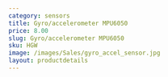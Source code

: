```yaml
---
category: sensors
title: Gyro/accelerometer MPU6050
price: 8.00
slug: Gyro/accelerometer MPU6050
sku: HGW
image: /images/Sales/gyro_accel_sensor.jpg
layout: productdetails
---
```

